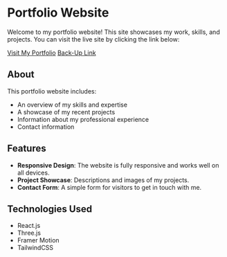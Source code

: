 # Portfolio Website

Welcome to my portfolio website! This site showcases my work, skills, and projects. You can visit the live site by clicking the link below:

[Visit My Portfolio](https://ammaralzureiqi.github.io/Ammar-Web/)
[Back-Up Link](https://ammaralzureiqi.netlify.app/)

## About

This portfolio website includes:

- An overview of my skills and expertise
- A showcase of my recent projects
- Information about my professional experience
- Contact information

## Features

- **Responsive Design**: The website is fully responsive and works well on all devices.
- **Project Showcase**:  Descriptions and images of my projects.
- **Contact Form**: A simple form for visitors to get in touch with me.

## Technologies Used

- React.js
- Three.js
- Framer Motion
- TailwindCSS



